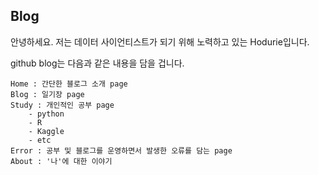 ## Blog

안녕하세요.
저는 데이터 사이언티스트가 되기 위해 노력하고 있는 Hodurie입니다.

github blog는 다음과 같은 내용을 담을 겁니다.

```
Home : 간단한 블로그 소개 page
Blog : 일기장 page
Study : 개인적인 공부 page
    - python 
    - R 
    - Kaggle
    - etc
Error : 공부 및 블로그를 운영하면서 발생한 오류를 담는 page
About : '나'에 대한 이야기
```
